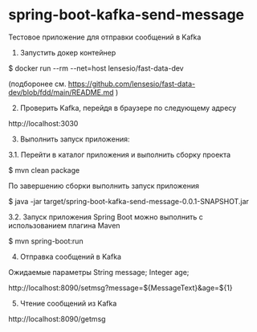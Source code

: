 # spring-boot-kafka-send-message

Тестовое приложение для отправки сообщений в Kafka


1. Запустить докер контейнер

$ docker run --rm --net=host lensesio/fast-data-dev

(подборонее см. https://github.com/lensesio/fast-data-dev/blob/fdd/main/README.md )

2. Проверить Kafka, перейдя в браузере по следующему адресу

http://localhost:3030

3. Выполнить запуск приложения:

3.1. Перейти в каталог приложения и выполнить сборку проекта

$ mvn clean package

По завершению сборки выполнить запуск приложения

$ java -jar target/spring-boot-kafka-send-message-0.0.1-SNAPSHOT.jar

3.2. Запуск приложения Spring Boot можно выполнить с использованием плагина Maven

$ mvn spring-boot:run

4. Отправка сообщений в Kafka

Ожидаемые параметры
String message;
Integer age;

http://localhost:8090/setmsg?message=${MessageText}&age=${1}

5. Чтение сообщений из Kafka

http://localhost:8090/getmsg
